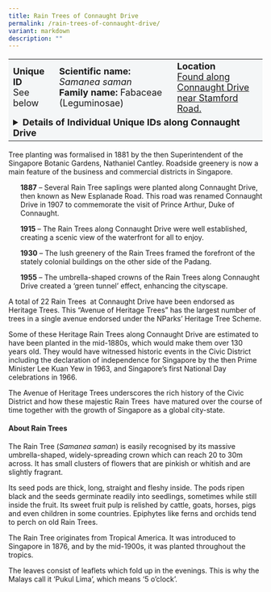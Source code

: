 ```yaml
---
title: Rain Trees of Connaught Drive
permalink: /rain-trees-of-connaught-drive/
variant: markdown
description: ""
---
```

<table style="minWidth: 100px; font-size: 18px; background: #F4F6F7">
<tbody><tr>
<td rowspan="1" colspan="1">
<strong>Unique ID</strong>
<br>See below
</td>
<td rowspan="1" colspan="1">
<strong>Scientific name:</strong> <em>Samanea saman</em> 
<br><strong>Family name:</strong> Fabaceae (Leguminosae)
</td>
<td rowspan="1" colspan="1">
<strong>Location</strong><a href="https://www.onemap.gov.sg/?lat=1.2917209909686986&amp;lng=103.85415892794829">
<br>Found along Connaught Drive <br>near Stamford Road.</a>
</td>
</tr>
<tr><td rowspan="1" colspan="3"><div>
<details class="isomer-details">
	<summary><b>Details of Individual Unique IDs along Connaught Drive</b></summary>
<div data-type="detailsContent" class="isomer-details-content">
<table style="font-size: 15px; padding; 5px">
<tbody><tr>
<th>
<p>Unique ID</p></th>
<th rowspan="1" colspan="1">
Tree Girth</th>
<th rowspan="1" colspan="1">
<p>Tree Height</p>
</th>
</tr>
<tr>
<td rowspan="1" colspan="1">
<p>HT 2015-248</p>
</td>
<td>
<p>5.31 m @ 0.8 m height</p>
</td>
<td rowspan="1" colspan="1">
<p>12.6 m</p>
</td>
</tr>
<tr>
<td rowspan="1" colspan="1">
<p>HT 2015-249</p>
</td>
<td rowspan="1" colspan="1">
<p>5.45 m @ 1.3 m height</p>
</td>
<td rowspan="1" colspan="1">
<p>15.8 m</p>
</td>
</tr>
<tr>
<td rowspan="1" colspan="1">
<p>HT 2015-250</p>
</td>
<td rowspan="1" colspan="1">
<p>4.85 m @ 0.6 m height</p>
</td>
<td rowspan="1" colspan="1">
<p>10 m</p>
</td>
</tr>
<tr>
<td rowspan="1" colspan="1">
<p>HT 2015-251</p>
</td>
<td rowspan="1" colspan="1">
<p>3.5 m @ 1.3 m height</p>
</td>
<td rowspan="1" colspan="1">
<p>10.4 m</p>
</td>
</tr>
<tr>
<td rowspan="1" colspan="1">
<p>HT 2015-252</p>
</td>
<td rowspan="1" colspan="1">
<p>3.45 m @ 1.3 m height</p>
</td>
<td rowspan="1" colspan="1">
<p>13 m</p>
</td>
</tr>
<tr>
<td rowspan="1" colspan="1">
<p>HT 2015-253</p>
</td>
<td rowspan="1" colspan="1">
<p>4.39 m @ 1 m height</p>
</td>
<td rowspan="1" colspan="1">
<p>13 m</p>
</td>
</tr>
<tr>
<td rowspan="1" colspan="1">
<p>HT 2015-254</p>
</td>
<td rowspan="1" colspan="1">
<p>5.63 m @ 1.3 m height</p>
</td>
<td rowspan="1" colspan="1">
<p>14.2 m</p>
</td>
</tr>
<tr>
<td rowspan="1" colspan="1">
<p>HT 2015-255</p>
</td>
<td rowspan="1" colspan="1">
<p>4.21 m @ 1.3 m height</p>
</td>
<td rowspan="1" colspan="1">
<p>14.2 m</p>
</td>
</tr>
<tr>
<td rowspan="1" colspan="1">
<p>HT 2015-256</p>
</td>
<td rowspan="1" colspan="1">
<p>4.21 m @ 1.3 m height</p>
</td>
<td rowspan="1" colspan="1">
<p>13.2 m</p>
</td>
</tr>
<tr>
<td rowspan="1" colspan="1">
<p>HT 2015-257</p>
</td>
<td rowspan="1" colspan="1">
<p>4.57 m @ 1.3 m height</p>
</td>
<td rowspan="1" colspan="1">
<p>13.8 m</p>
</td>
</tr>
<tr>
<td rowspan="1" colspan="1">
<p>HT 2015-258</p>
</td>
<td rowspan="1" colspan="1">
<p>3.76 m @ 1.3 m height</p>
</td>
<td rowspan="1" colspan="1">
<p>13.2 m</p>
</td>
</tr>
<tr>
<td rowspan="1" colspan="1">
<p>HT 2015-259</p>
</td>
<td rowspan="1" colspan="1">
<p>4.24 m @ 1.3 m height</p>
</td>
<td rowspan="1" colspan="1">
<p>14 m</p>
</td>
</tr>
<tr>
<td rowspan="1" colspan="1">
<p>HT 2015-261</p>
</td>
<td rowspan="1" colspan="1">
<p>3.56 m @ 1 m height</p>
</td>
<td rowspan="1" colspan="1">
<p>12.2 m</p>
</td>
</tr>
<tr>
<td rowspan="1" colspan="1">
<p>HT 2015-263</p>
</td>
<td rowspan="1" colspan="1">
<p>3.66 m @ 1.3 m height</p>
</td>
<td rowspan="1" colspan="1">
<p>12.8 m</p>
</td>
</tr>
<tr>
<td rowspan="1" colspan="1">
<p>HT 2015-264</p>
</td>
<td rowspan="1" colspan="1">
<p>3.64 m @ 1.3 m height</p>
</td>
<td rowspan="1" colspan="1">
<p>13 m</p>
</td>
</tr>
<tr>
<td rowspan="1" colspan="1">
<p>HT 2015-265</p>
</td>
<td rowspan="1" colspan="1">
<p>3.98 m @ 1.3 m height</p>
</td>
<td rowspan="1" colspan="1">
<p>13 m</p>
</td>
</tr>
<tr>
<td rowspan="1" colspan="1">
<p>HT 2015-266</p>
</td>
<td rowspan="1" colspan="1">
<p>3.56 m @ 1.3 m height</p>
</td>
<td rowspan="1" colspan="1">
<p>11.8 m</p>
</td>
</tr>
<tr>
<td rowspan="1" colspan="1">
<p>HT 2015-267</p>
</td>
<td rowspan="1" colspan="1">
<p>4.03 m @ 0.8 m height</p>
</td>
<td rowspan="1" colspan="1">
<p>13 m</p>
</td>
</tr>
<tr>
<td rowspan="1" colspan="1">
<p>HT 2015-269</p>
</td>
<td rowspan="1" colspan="1">
<p>3.94 m @ 1.3 m height</p>
</td>
<td rowspan="1" colspan="1">
<p>10.4 m</p>
</td>
</tr>
</tbody>
</table>
	</div></details></div></td></tr></tbody></table>






<p>Tree planting was formalised in 1881 by the then Superintendent of the Singapore Botanic Gardens, Nathaniel Cantley. Roadside greenery is now a main feature of the business and commercial districts in Singapore.</p>
  
<ul style="list-style: none;">
	<p><b>1887</b> – Several Rain Tree saplings were planted along Connaught Drive, then known as New Esplanade Road. This road was renamed Connaught Drive in 1907 to commemorate the visit of Prince Arthur, Duke of Connaught.
	</p><p><b>1915</b> – The Rain Trees along Connaught Drive were well established, creating a scenic view of the waterfront for all to enjoy.
 </p><p><b>1930</b> – The lush greenery of the Rain Trees framed the forefront of the stately colonial buildings on the other side of the Padang.
 </p><p><b>1955</b> – The umbrella-shaped crowns of the Rain Trees along Connaught Drive created a ‘green tunnel’ effect, enhancing the cityscape.</p></ul>
  
<p>A total of 22 Rain Trees &nbsp;at Connaught Drive have been endorsed as Heritage Trees. This “Avenue of Heritage Trees” has the largest number of trees in a single avenue endorsed under the NParks’ Heritage Tree Scheme.</p>
  
<p>Some of these Heritage Rain Trees along Connaught Drive are estimated to have been planted in the mid-1880s, which would make them over 130 years old. They would have witnessed historic events in the Civic District including the declaration of independence for Singapore by the then Prime Minister Lee Kuan Yew in 1963, and Singapore’s first National Day celebrations in 1966.</p>
  
<p>The Avenue of Heritage Trees underscores the rich history of the Civic District and how these majestic Rain Trees &nbsp;have matured over the course of time together with the growth of Singapore as a global city-state.</p>

<h4>About Rain Trees</h4>

<p>The Rain Tree (<em>Samanea saman</em>) is easily recognised by its massive umbrella-shaped, widely-spreading crown which can reach 20 to 30m across. It has small clusters of flowers that are pinkish or whitish and are slightly fragrant.</p>
  
<p>Its seed pods are thick, long, straight and fleshy inside. The pods ripen black and the seeds germinate readily into seedlings, sometimes while still inside the fruit. Its sweet fruit pulp is relished by cattle, goats, horses, pigs and even children in some countries. Epiphytes like ferns and orchids tend to perch on old Rain Trees.</p>
  
<p>The Rain Tree originates from Tropical America. It was introduced to Singapore in 1876, and by the mid-1900s, it was planted throughout the tropics.</p>
  
<p>The leaves consist of leaflets which fold up in the evenings. This is why the Malays call it ‘Pukul Lima’, which means ‘5 o’clock’.</p>